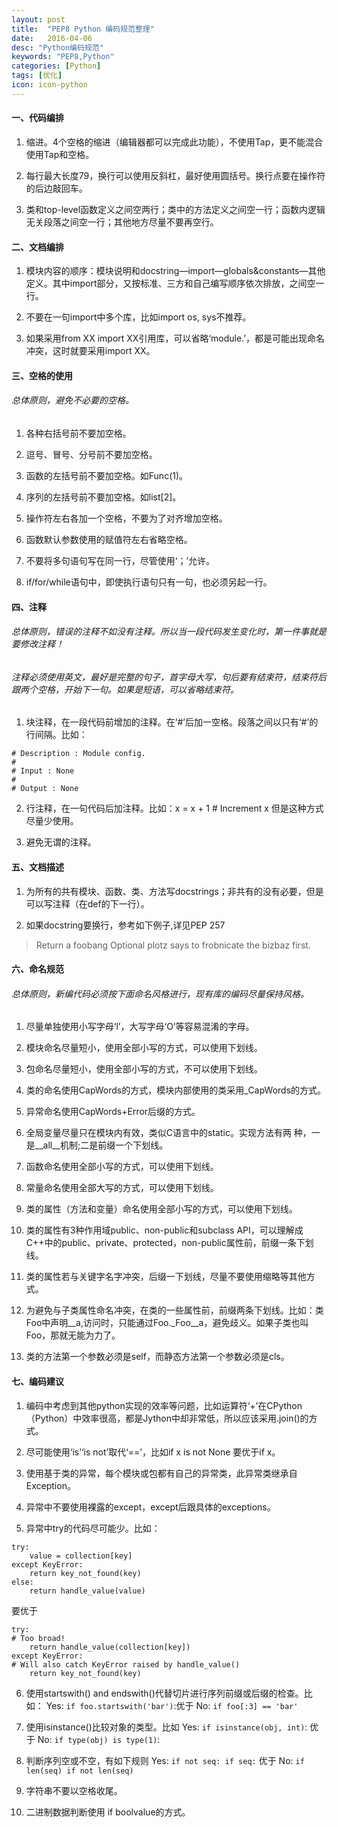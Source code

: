 ```yaml
---
layout: post
title:  "PEP8 Python 编码规范整理"
date:   2016-04-06
desc: "Python编码规范"
keywords: "PEP8,Python"
categories: [Python]
tags: [优化]
icon: icon-python
---
```


#### 一、代码编排

1. 缩进。4个空格的缩进（编辑器都可以完成此功能），不使用Tap，更不能混合使用Tap和空格。

2. 每行最大长度79，换行可以使用反斜杠，最好使用圆括号。换行点要在操作符的后边敲回车。

3. 类和top-level函数定义之间空两行；类中的方法定义之间空一行；函数内逻辑无关段落之间空一行；其他地方尽量不要再空行。

#### 二、文档编排

1. 模块内容的顺序：模块说明和docstring—import—globals&constants—其他定义。其中import部分，又按标准、三方和自己编写顺序依次排放，之间空一行。

2. 不要在一句import中多个库，比如import os, sys不推荐。

3. 如果采用from XX import XX引用库，可以省略‘module.’，都是可能出现命名冲突，这时就要采用import XX。

#### 三、空格的使用

###### 总体原则，避免不必要的空格。

1. 各种右括号前不要加空格。

2. 逗号、冒号、分号前不要加空格。

3. 函数的左括号前不要加空格。如Func(1)。

4. 序列的左括号前不要加空格。如list[2]。

5. 操作符左右各加一个空格，不要为了对齐增加空格。

6. 函数默认参数使用的赋值符左右省略空格。

7. 不要将多句语句写在同一行，尽管使用‘；’允许。

8. if/for/while语句中，即使执行语句只有一句，也必须另起一行。

#### 四、注释

###### 总体原则，错误的注释不如没有注释。所以当一段代码发生变化时，第一件事就是要修改注释！

###### 注释必须使用英文，最好是完整的句子，首字母大写，句后要有结束符，结束符后跟两个空格，开始下一句。如果是短语，可以省略结束符。

1. 块注释，在一段代码前增加的注释。在‘#’后加一空格。段落之间以只有‘#’的行间隔。比如：

```
# Description : Module config.
# 
# Input : None
#
# Output : None
```

2. 行注释，在一句代码后加注释。比如：x = x + 1 # Increment x
但是这种方式尽量少使用。

3. 避免无谓的注释。

#### 五、文档描述

1. 为所有的共有模块、函数、类、方法写docstrings；非共有的没有必要，但是可以写注释（在def的下一行）。

2. 如果docstring要换行，参考如下例子,详见PEP 257
>Return a foobang
Optional plotz says to frobnicate the bizbaz first.


#### 六、命名规范
###### 总体原则，新编代码必须按下面命名风格进行，现有库的编码尽量保持风格。
1. 尽量单独使用小写字母‘l’，大写字母‘O’等容易混淆的字母。

2. 模块命名尽量短小，使用全部小写的方式，可以使用下划线。

3. 包命名尽量短小，使用全部小写的方式，不可以使用下划线。

4. 类的命名使用CapWords的方式，模块内部使用的类采用_CapWords的方式。

5. 异常命名使用CapWords+Error后缀的方式。

6. 全局变量尽量只在模块内有效，类似C语言中的static。实现方法有两
种，一是__all__机制;二是前缀一个下划线。

7. 函数命名使用全部小写的方式，可以使用下划线。

8. 常量命名使用全部大写的方式，可以使用下划线。

9. 类的属性（方法和变量）命名使用全部小写的方式，可以使用下划线。

10. 类的属性有3种作用域public、non-public和subclass API，可以理解成C++中的public、private、protected，non-public属性前，前缀一条下划线。

11. 类的属性若与关键字名字冲突，后缀一下划线，尽量不要使用缩略等其他方式。

12. 为避免与子类属性命名冲突，在类的一些属性前，前缀两条下划线。比如：类Foo中声明__a,访问时，只能通过Foo._Foo__a，避免歧义。如果子类也叫Foo，那就无能为力了。

13. 类的方法第一个参数必须是self，而静态方法第一个参数必须是cls。

#### 七、编码建议

1. 编码中考虑到其他python实现的效率等问题，比如运算符‘+’在CPython（Python）中效率很高，都是Jython中却非常低，所以应该采用.join()的方式。

2. 尽可能使用‘is’‘is not’取代‘==’，比如if x is not None 要优于if x。

3. 使用基于类的异常，每个模块或包都有自己的异常类，此异常类继承自Exception。

4. 异常中不要使用裸露的except，except后跟具体的exceptions。

5. 异常中try的代码尽可能少。比如：

```
try:
    value = collection[key]
except KeyError:
    return key_not_found(key)
else:
    return handle_value(value)
```

要优于

```
try:
# Too broad!
    return handle_value(collection[key])
except KeyError:
# Will also catch KeyError raised by handle_value()
    return key_not_found(key)
```

6. 使用startswith() and endswith()代替切片进行序列前缀或后缀的检查。比如：
Yes: `if foo.startswith('bar')`:优于
No: `if foo[:3] == 'bar'`

7. 使用isinstance()比较对象的类型。比如
Yes: `if isinstance(obj, int)`: 优于
No: `if type(obj) is type(1)`:

8. 判断序列空或不空，有如下规则
Yes: `if not seq:
if seq:`
优于
No: `if len(seq)
if not len(seq)`

9. 字符串不要以空格收尾。

10. 二进制数据判断使用 if boolvalue的方式。
